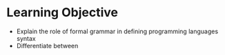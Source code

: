# Learning Objective

- Explain the role of formal grammar in defining programming languages syntax
- Differentiate between